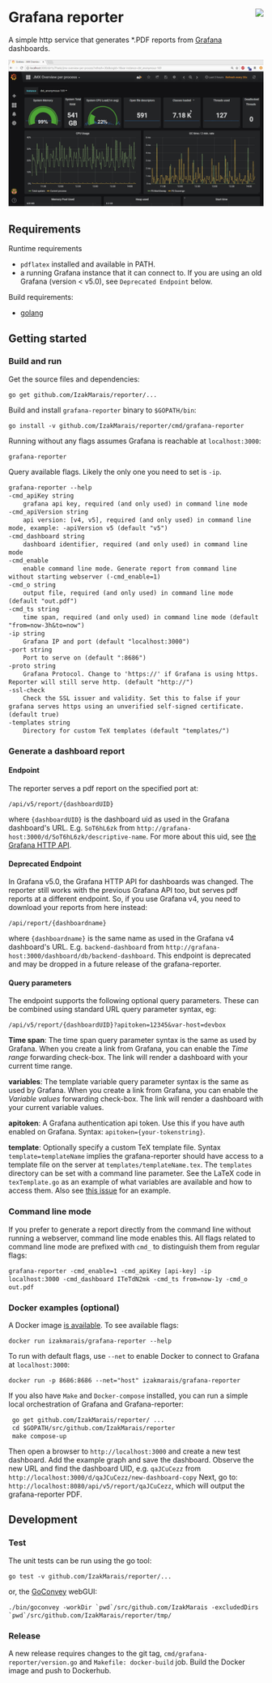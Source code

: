 # Grafana reporter <img style="float: right;" src="https://travis-ci.org/IzakMarais/reporter.svg?branch=master">

A simple http service that generates \*.PDF reports from [Grafana](http://grafana.org/) dashboards.

![demo](demo/report_v5.gif)

## Requirements

Runtime requirements

- `pdflatex` installed and available in PATH.
- a running Grafana instance that it can connect to. If you are using an old Grafana (version < v5.0), see `Deprecated Endpoint` below.

Build requirements:

- [golang](https://golang.org/)

## Getting started

### Build and run

Get the source files and dependencies:

    go get github.com/IzakMarais/reporter/...

Build and install `grafana-reporter` binary to `$GOPATH/bin`:

    go install -v github.com/IzakMarais/reporter/cmd/grafana-reporter

Running without any flags assumes Grafana is reachable at `localhost:3000`:

    grafana-reporter

Query available flags. Likely the only one you need to set is `-ip`. 

    grafana-reporter --help
    -cmd_apiKey string
        grafana api key, required (and only used) in command line mode
    -cmd_apiVersion string
        api version: [v4, v5], required (and only used) in command line mode, example: -apiVersion v5 (default "v5")
    -cmd_dashboard string
        dashboard identifier, required (and only used) in command line mode
    -cmd_enable
        enable command line mode. Generate report from command line without starting webserver (-cmd_enable=1)
    -cmd_o string
        output file, required (and only used) in command line mode (default "out.pdf")
    -cmd_ts string
        time span, required (and only used) in command line mode (default "from=now-3h&to=now")
    -ip string
        Grafana IP and port (default "localhost:3000")
    -port string
        Port to serve on (default ":8686")
    -proto string
        Grafana Protocol. Change to 'https://' if Grafana is using https. Reporter will still serve http. (default "http://")
    -ssl-check
        Check the SSL issuer and validity. Set this to false if your grafana serves https using an unverified self-signed certificate. (default true)   
    -templates string
        Directory for custom TeX templates (default "templates/")

### Generate a dashboard report

#### Endpoint

The reporter serves a pdf report on the specified port at:

    /api/v5/report/{dashboardUID}

where `{dashboardUID}` is the dashboard uid as used in the Grafana dashboard's URL.
E.g. `SoT6hL6zk` from `http://grafana-host:3000/d/SoT6hL6zk/descriptive-name`.
For more about this uid, see [the Grafana HTTP API](http://docs.grafana.org/http_api/dashboard/#identifier-id-vs-unique-identifier-uid).

#### Deprecated Endpoint

In Grafana v5.0, the Grafana HTTP API for dashboards was changed. The reporter still works with the previous Grafana API too, but serves pdf reports at a different endpoint.
So, if you use Grafana v4, you need to download your reports from here instead:

    /api/report/{dashboardname}

where `{dashboardname}` is the same name as used in the Grafana v4 dashboard's URL.
E.g. `backend-dashboard` from `http://grafana-host:3000/dashboard/db/backend-dashboard`.
This endpoint is deprecated and may be dropped in a future release of the grafana-reporter.

#### Query parameters

The endpoint supports the following optional query parameters. These can be combined using standard
URL query parameter syntax, eg:

    /api/v5/report/{dashboardUID}?apitoken=12345&var-host=devbox

**Time span**: The time span query parameter syntax is the same as used by Grafana.
When you create a link from Grafana, you can enable the _Time range_ forwarding check-box.
The link will render a dashboard with your current time range.

**variables**: The template variable query parameter syntax is the same as used by Grafana.
When you create a link from Grafana, you can enable the _Variable values_ forwarding check-box.
The link will render a dashboard with your current variable values.

**apitoken**: A Grafana authentication api token. Use this if you have auth enabled on Grafana. 
Syntax: `apitoken={your-tokenstring}`.

**template**: Optionally specify a custom TeX template file.
Syntax `template=templateName` implies the grafana-reporter should have access to a template file on the server at `templates/templateName.tex`.
The `templates` directory can be set with a command line parameter.
See the LaTeX code in `texTemplate.go` as an example of what variables are available and how to access them.
Also see [this issue](https://github.com/IzakMarais/reporter/issues/50) for an example. 


### Command line mode

If you prefer to generate a report directly from the command line without running a webserver,
command line mode enables this. All flags related to command line mode are
prefixed with `cmd_` to distinguish them from regular flags:

    grafana-reporter -cmd_enable=1 -cmd_apiKey [api-key] -ip localhost:3000 -cmd_dashboard ITeTdN2mk -cmd_ts from=now-1y -cmd_o out.pdf

### Docker examples (optional)

A Docker image [is available](https://hub.docker.com/r/izakmarais/grafana-reporter/). To see available flags:

    docker run izakmarais/grafana-reporter --help

To run with default flags, use `--net` to enable Docker to connect to Grafana at `localhost:3000`:

    docker run -p 8686:8686 --net="host" izakmarais/grafana-reporter

If you also have `Make` and `Docker-compose` installed, you can run a simple local orchestration of Grafana and Grafana-reporter:

     go get github.com/IzakMarais/reporter/ ...
     cd $GOPATH/src/github.com/IzakMarais/reporter
     make compose-up

Then open a browser to `http://localhost:3000` and create a new test dashboard. Add the example graph and save the dashboard.
Observe the new URL and find the dashboard UID, e.g. `qaJCuCezz` from `http://localhost:3000/d/qaJCuCezz/new-dashboard-copy`
Next, go to: `http://localhost:8080/api/v5/report/qaJCuCezz`, which will output the grafana-reporter PDF.

## Development

### Test

The unit tests can be run using the go tool:

    go test -v github.com/IzakMarais/reporter/...

or, the [GoConvey](http://goconvey.co/) webGUI:

    ./bin/goconvey -workDir `pwd`/src/github.com/IzakMarais -excludedDirs `pwd`/src/github.com/IzakMarais/reporter/tmp/

### Release

A new release requires changes to the git tag, `cmd/grafana-reporter/version.go` and `Makefile: docker-build` job.
Build the Docker image and push to Dockerhub.
